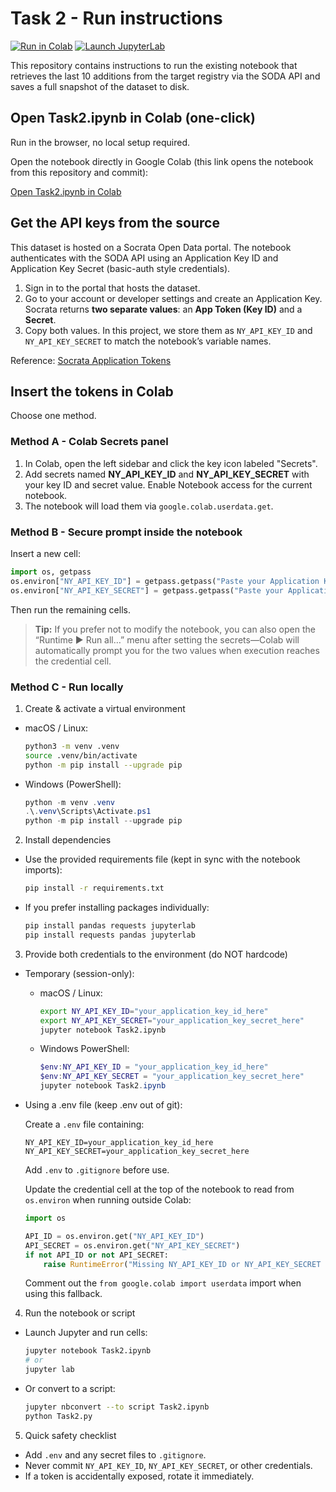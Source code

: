 # Task 2 - Run instructions

[![Run in Colab](https://img.shields.io/badge/Colab-Open%20Task2.ipynb-orange?logo=googlecolab)](https://colab.research.google.com/github/CargoCultScientist/ny-opendata/blob/93c2d69e8453c19756dcb8a4229acb5e5c9d34e0/Task2.ipynb)
[![Launch JupyterLab](https://img.shields.io/badge/JupyterLab-Start%20Locally-blue?logo=jupyter)](#method-c---run-locally)

This repository contains instructions to run the existing notebook that retrieves the last 10 additions from the target registry via the SODA API and saves a full snapshot of the dataset to disk.

## Open Task2.ipynb in Colab (one-click)

Run in the browser, no local setup required.

Open the notebook directly in Google Colab (this link opens the notebook from this repository and commit):

[Open Task2.ipynb in Colab](https://colab.research.google.com/github/CargoCultScientist/ny-opendata/blob/93c2d69e8453c19756dcb8a4229acb5e5c9d34e0/Task2.ipynb)

## Get the API keys from the source

This dataset is hosted on a Socrata Open Data portal. The notebook authenticates with the SODA API using an Application Key ID and Application Key Secret (basic-auth style credentials).

1. Sign in to the portal that hosts the dataset.
2. Go to your account or developer settings and create an Application Key. Socrata returns **two separate values**: an **App Token (Key ID)** and a **Secret**.
3. Copy both values. In this project, we store them as `NY_API_KEY_ID` and `NY_API_KEY_SECRET` to match the notebook’s variable names.

Reference: [Socrata Application Tokens](https://dev.socrata.com/docs/app-tokens.html)

## Insert the tokens in Colab

Choose one method.

### Method A - Colab Secrets panel

1. In Colab, open the left sidebar and click the key icon labeled "Secrets".  
2. Add secrets named **NY_API_KEY_ID** and **NY_API_KEY_SECRET** with your key ID and secret value. Enable Notebook access for the current notebook.
3. The notebook will load them via `google.colab.userdata.get`.

### Method B - Secure prompt inside the notebook

Insert a new cell:

```python
import os, getpass
os.environ["NY_API_KEY_ID"] = getpass.getpass("Paste your Application Key ID: ")
os.environ["NY_API_KEY_SECRET"] = getpass.getpass("Paste your Application Key Secret: ")
```

Then run the remaining cells.

> **Tip:** If you prefer not to modify the notebook, you can also open the “Runtime ▶ Run all…” menu after setting the secrets—Colab will automatically prompt you for the two values when execution reaches the credential cell.

### Method C - Run locally

1. Create & activate a virtual environment

- macOS / Linux:
  ```bash
  python3 -m venv .venv
  source .venv/bin/activate
  python -m pip install --upgrade pip
  ```

- Windows (PowerShell):
  ```powershell
  python -m venv .venv
  .\.venv\Scripts\Activate.ps1
  python -m pip install --upgrade pip
  ```

2. Install dependencies

- Use the provided requirements file (kept in sync with the notebook imports):
  ```bash
  pip install -r requirements.txt
  ```

- If you prefer installing packages individually:
  ```bash
  pip install pandas requests jupyterlab
  pip install requests pandas jupyterlab
  ```

3. Provide both credentials to the environment (do NOT hardcode)

- Temporary (session-only):

  - macOS / Linux:
    ```bash
    export NY_API_KEY_ID="your_application_key_id_here"
    export NY_API_KEY_SECRET="your_application_key_secret_here"
    jupyter notebook Task2.ipynb
    ```

  - Windows PowerShell:
    ```powershell
    $env:NY_API_KEY_ID = "your_application_key_id_here"
    $env:NY_API_KEY_SECRET = "your_application_key_secret_here"
    jupyter notebook Task2.ipynb
    ```

- Using a .env file (keep .env out of git):

  Create a `.env` file containing:
  ```
  NY_API_KEY_ID=your_application_key_id_here
  NY_API_KEY_SECRET=your_application_key_secret_here
  ```
  Add `.env` to `.gitignore` before use.

   Update the credential cell at the top of the notebook to read from `os.environ` when running outside Colab:

   ```python
   import os

   API_ID = os.environ.get("NY_API_KEY_ID")
   API_SECRET = os.environ.get("NY_API_KEY_SECRET")
   if not API_ID or not API_SECRET:
       raise RuntimeError("Missing NY_API_KEY_ID or NY_API_KEY_SECRET environment variables")
   ```

   Comment out the `from google.colab import userdata` import when using this fallback.

4. Run the notebook or script

- Launch Jupyter and run cells:
  ```bash
  jupyter notebook Task2.ipynb
  # or
  jupyter lab
  ```

- Or convert to a script:
  ```bash
  jupyter nbconvert --to script Task2.ipynb
  python Task2.py
  ```

5. Quick safety checklist

- Add `.env` and any secret files to `.gitignore`.  
- Never commit `NY_API_KEY_ID`, `NY_API_KEY_SECRET`, or other credentials.
- If a token is accidentally exposed, rotate it immediately.
